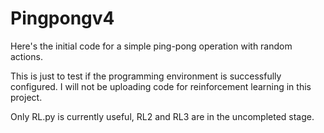 # Pingpongv4
Here's the initial code for a simple ping-pong operation with random actions.

This is just to test if the programming environment is successfully configured. I will not be uploading code for reinforcement learning in this project.

Only RL.py is currently useful, RL2 and RL3 are in the uncompleted stage.
